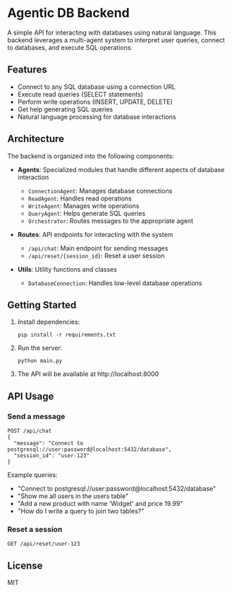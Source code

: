 # Agentic DB Backend

A simple API for interacting with databases using natural language. This backend leverages a multi-agent system to interpret user queries, connect to databases, and execute SQL operations.

## Features

- Connect to any SQL database using a connection URL
- Execute read queries (SELECT statements)
- Perform write operations (INSERT, UPDATE, DELETE)
- Get help generating SQL queries
- Natural language processing for database interactions

## Architecture

The backend is organized into the following components:

- **Agents**: Specialized modules that handle different aspects of database interaction
  - `ConnectionAgent`: Manages database connections
  - `ReadAgent`: Handles read operations
  - `WriteAgent`: Manages write operations
  - `QueryAgent`: Helps generate SQL queries
  - `Orchestrator`: Routes messages to the appropriate agent

- **Routes**: API endpoints for interacting with the system
  - `/api/chat`: Main endpoint for sending messages
  - `/api/reset/{session_id}`: Reset a user session

- **Utils**: Utility functions and classes
  - `DatabaseConnection`: Handles low-level database operations

## Getting Started

1. Install dependencies:
   ```
   pip install -r requirements.txt
   ```

2. Run the server:
   ```
   python main.py
   ```

3. The API will be available at http://localhost:8000

## API Usage

### Send a message

```
POST /api/chat
{
  "message": "Connect to postgresql://user:password@localhost:5432/database",
  "session_id": "user-123"
}
```

Example queries:
- "Connect to postgresql://user:password@localhost:5432/database"
- "Show me all users in the users table"
- "Add a new product with name 'Widget' and price 19.99"
- "How do I write a query to join two tables?"

### Reset a session

```
GET /api/reset/user-123
```

## License

MIT 